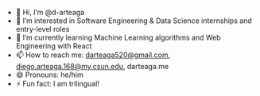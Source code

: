 - 👋 Hi, I’m @d-arteaga
- 👀 I’m interested in Software Engineering & Data Science internships and entry-level roles
- 🌱 I’m currently learning Machine Learning algorithms and Web Engineering with React
- 📫 How to reach me: darteaga520@gmail.com, diego.arteaga.168@my.csun.edu, darteaga.me
- 😄 Pronouns: he/him
- ⚡ Fun fact: I am trilingual!

<!---
d-arteaga/d-arteaga is a ✨ special ✨ repository because its `README.md` (this file) appears on your GitHub profile.
You can click the Preview link to take a look at your changes.
--->
